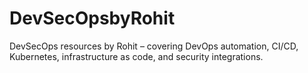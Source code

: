 # DevSecOpsbyRohit
DevSecOps resources by Rohit – covering DevOps automation, CI/CD, Kubernetes, infrastructure as code, and security integrations.
